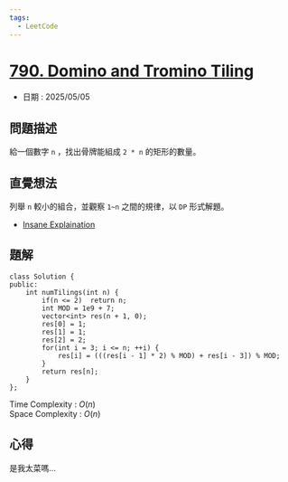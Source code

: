 ```yaml
---
tags:
  - LeetCode
---
```


# [790. Domino and Tromino Tiling](https://leetcode.com/problems/domino-and-tromino-tiling/description/)  

+ 日期 : 2025/05/05  

## 問題描述  

給一個數字 `n` ，找出骨牌能組成 `2 * n` 的矩形的數量。  

## 直覺想法  

列舉 `n` 較小的組合，並觀察 `1~n` 之間的規律，以 `DP` 形式解題。  

+ [Insane Explaination](https://leetcode.com/problems/domino-and-tromino-tiling/solutions/116581/detail-and-explanation-of-o-n-solution-why-dp-n-2-d-n-1-dp-n-3/)  

## 題解  

```cpp=
class Solution {
public:
    int numTilings(int n) {
        if(n <= 2)  return n;
        int MOD = 1e9 + 7;
        vector<int> res(n + 1, 0);
        res[0] = 1;
        res[1] = 1;
        res[2] = 2;
        for(int i = 3; i <= n; ++i) {
            res[i] = (((res[i - 1] * 2) % MOD) + res[i - 3]) % MOD;
        }
        return res[n];
    }
};
```

Time Complexity : $O(n)$  
Space Complexity : $O(n)$  

## 心得  

是我太菜嗎...
